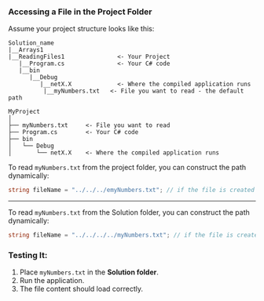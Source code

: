 ### **Accessing a File in the Project Folder**
Assume your project structure looks like this:

```
Solution_name
|__Arrays1
|__ReadingFiles1               <- Your Project
   |__Program.cs               <- Your C# code
   |__bin
      |__Debug
         |__netX.X             <- Where the compiled application runs
   	      |__myNumbers.txt   <- File you want to read - the default path
```

```
MyProject
│
├── myNumbers.txt     <- File you want to read
├── Program.cs        <- Your C# code
├── bin
│   └── Debug
│       └── netX.X    <- Where the compiled application runs
```

To read `myNumbers.txt` from the project folder, you can construct the path dynamically:
```csharp
string fileName = "../../../emyNumbers.txt"; // if the file is created in the Project folder, where the .cs file is
```
---

To read `myNumbers.txt` from the Solution folder, you can construct the path dynamically:
```csharp
string fileName = "../../../../myNumbers.txt"; // if the file is created in the Solution, to be accessible to all projects inside
```
### Testing It:
1. Place `myNumbers.txt` in the **Solution folder**.
2. Run the application.
3. The file content should load correctly.
